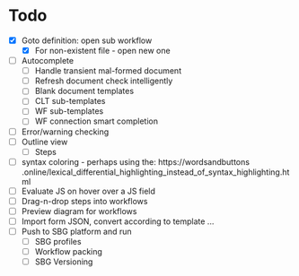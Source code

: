 # Todo

- [x] Goto definition: open sub workflow
  - [x] For non-existent file - open new one
- [ ] Autocomplete
  - [ ] Handle transient mal-formed document
  - [ ] Refresh document check intelligently
  - [ ] Blank document templates
  - [ ] CLT sub-templates
  - [ ] WF sub-templates
  - [ ] WF connection smart completion
- [ ] Error/warning checking
- [ ] Outline view
  - [ ] Steps
- [ ] syntax coloring - perhaps using the: https://wordsandbuttons
.online/lexical_differential_highlighting_instead_of_syntax_highlighting.html
- [ ] Evaluate JS on hover over a JS field
- [ ] Drag-n-drop steps into workflows
- [ ] Preview diagram for workflows
- [ ] Import form JSON, convert according to template ...
- [ ] Push to SBG platform and run
  - [ ] SBG profiles
  - [ ] Workflow packing
  - [ ] SBG Versioning
